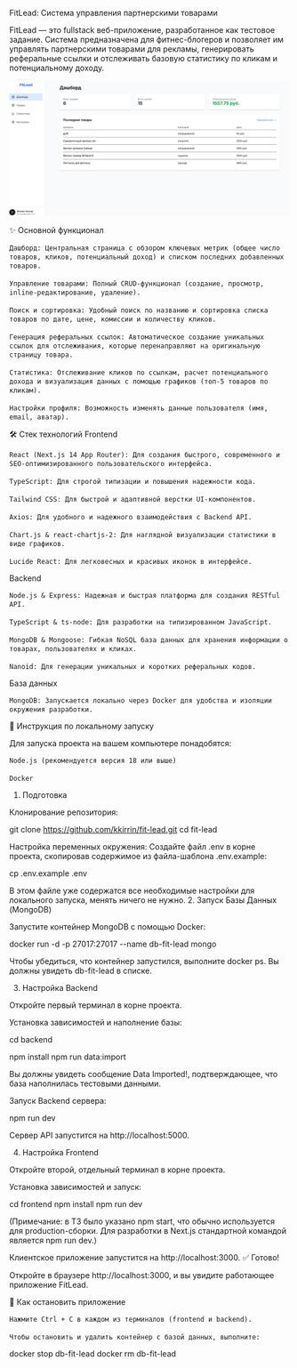 FitLead: Система управления партнерскими товарами

FitLead — это fullstack веб-приложение, разработанное как тестовое задание. Система предназначена для фитнес-блогеров и позволяет им управлять партнерскими товарами для рекламы, генерировать реферальные ссылки и отслеживать базовую статистику по кликам и потенциальному доходу.

![alt text](./screenshot.png)

✨ Основной функционал

    Дашборд: Центральная страница с обзором ключевых метрик (общее число товаров, кликов, потенциальный доход) и списком последних добавленных товаров.

    Управление товарами: Полный CRUD-функционал (создание, просмотр, inline-редактирование, удаление).

    Поиск и сортировка: Удобный поиск по названию и сортировка списка товаров по дате, цене, комиссии и количеству кликов.

    Генерация реферальных ссылок: Автоматическое создание уникальных ссылок для отслеживания, которые перенаправляют на оригинальную страницу товара.

    Статистика: Отслеживание кликов по ссылкам, расчет потенциального дохода и визуализация данных с помощью графиков (топ-5 товаров по кликам).

    Настройки профиля: Возможность изменять данные пользователя (имя, email, аватар).

🛠️ Стек технологий
Frontend

    React (Next.js 14 App Router): Для создания быстрого, современного и SEO-оптимизированного пользовательского интерфейса.

    TypeScript: Для строгой типизации и повышения надежности кода.

    Tailwind CSS: Для быстрой и адаптивной верстки UI-компонентов.

    Axios: Для удобного и надежного взаимодействия с Backend API.

    Chart.js & react-chartjs-2: Для наглядной визуализации статистики в виде графиков.

    Lucide React: Для легковесных и красивых иконок в интерфейсе.

Backend

    Node.js & Express: Надежная и быстрая платформа для создания RESTful API.

    TypeScript & ts-node: Для разработки на типизированном JavaScript.

    MongoDB & Mongoose: Гибкая NoSQL база данных для хранения информации о товарах, пользователях и кликах.

    Nanoid: Для генерации уникальных и коротких реферальных кодов.

База данных

    MongoDB: Запускается локально через Docker для удобства и изоляции окружения разработки.

🚀 Инструкция по локальному запуску

Для запуска проекта на вашем компьютере понадобятся:

    Node.js (рекомендуется версия 18 или выше)

    Docker

1. Подготовка

Клонирование репозитория:
      
git clone https://github.com/kkirrin/fit-lead.git
cd fit-lead

    

Настройка переменных окружения:
Создайте файл .env в корне проекта, скопировав содержимое из файла-шаблона .env.example:
      
cp .env.example .env

    

В этом файле уже содержатся все необходимые настройки для локального запуска, менять ничего не нужно.
2. Запуск Базы Данных (MongoDB)

Запустите контейнер MongoDB с помощью Docker:
      
docker run -d -p 27017:27017 --name db-fit-lead mongo

    

Чтобы убедиться, что контейнер запустился, выполните docker ps. Вы должны увидеть db-fit-lead в списке.

3. Настройка Backend

Откройте первый терминал в корне проекта.

Установка зависимостей и наполнение базы:
      
cd backend

npm install
npm run data:import

    

Вы должны увидеть сообщение Data Imported!, подтверждающее, что база наполнилась тестовыми данными.

Запуск Backend сервера:

      
npm run dev

    

Сервер API запустится на http://localhost:5000.

4. Настройка Frontend

Откройте второй, отдельный терминал в корне проекта.

Установка зависимостей и запуск:
      
cd frontend
npm install
npm run dev

    

(Примечание: в ТЗ было указано npm start, что обычно используется для production-сборки. Для разработки в Next.js стандартной командой является npm run dev.)

Клиентское приложение запустится на http://localhost:3000.
✅ Готово!

Откройте в браузере http://localhost:3000, и вы увидите работающее приложение FitLead.

🛑 Как остановить приложение

    Нажмите Ctrl + C в каждом из терминалов (frontend и backend).

    Чтобы остановить и удалить контейнер с базой данных, выполните:

docker stop db-fit-lead
docker rm db-fit-lead

    
